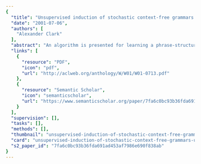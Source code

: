```yaml
---
{
  "title": "Unsupervised induction of stochastic context-free grammars using distributional clustering",
  "date": "2001-07-06",
  "authors": [
    "Alexander Clark"
  ],
  "abstract": "An algorithm is presented for learning a phrase-structure grammar from tagged text. It clusters sequences of tags together based on local distributional information, and selects clusters that satisfy a novel mutual information criterion. This criterion is shown to be related to the entropy of a random variable associated with the tree structures, and it is demonstrated that it selects linguistically plausible constituents. This is incorporated in a Minimum Description Length algorithm. The evaluation of unsupervised models is discussed, and results are presented when the algorithm has been trained on 12 million words of the British National Corpus.",
  "links": [
    {
      "resource": "PDF",
      "icon": "pdf",
      "url": "http://aclweb.org/anthology/W/W01/W01-0713.pdf"
    },
    {
      "resource": "Semantic Scholar",
      "icon": "semanticscholar",
      "url": "https://www.semanticscholar.org/paper/7fa6c0bc93b36fda691ad453af7986e690f838ab"
    }
  ],
  "supervision": [],
  "tasks": [],
  "methods": [],
  "thumbnail": "unsupervised-induction-of-stochastic-context-free-grammars-using-distributional-clustering-thumb.jpg",
  "card": "unsupervised-induction-of-stochastic-context-free-grammars-using-distributional-clustering-card.jpg",
  "s2_paper_id": "7fa6c0bc93b36fda691ad453af7986e690f838ab"
}
---
```


